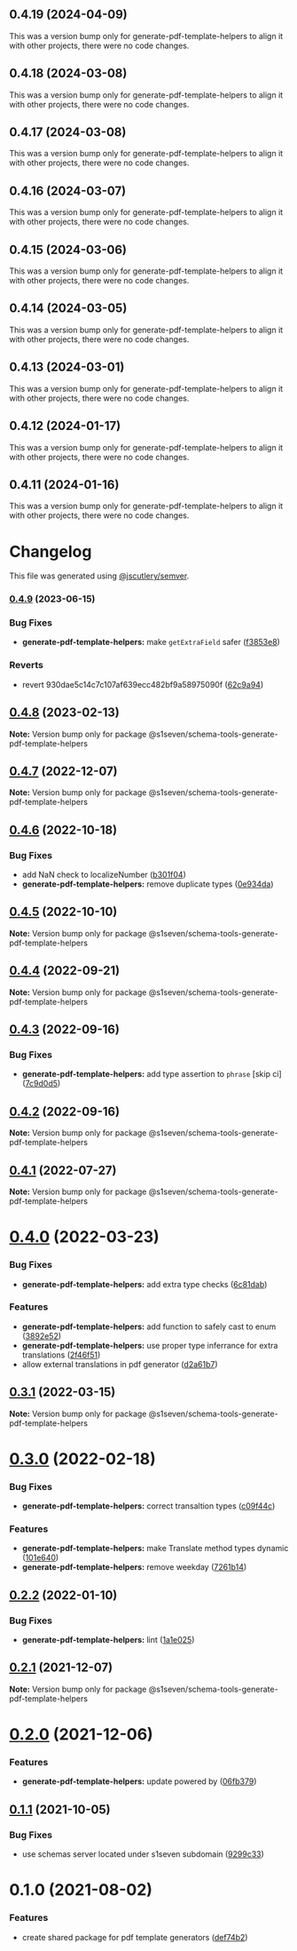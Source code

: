 ## 0.4.19 (2024-04-09)

This was a version bump only for generate-pdf-template-helpers to align it with other projects, there were no code changes.

## 0.4.18 (2024-03-08)

This was a version bump only for generate-pdf-template-helpers to align it with other projects, there were no code changes.

## 0.4.17 (2024-03-08)

This was a version bump only for generate-pdf-template-helpers to align it with other projects, there were no code changes.

## 0.4.16 (2024-03-07)

This was a version bump only for generate-pdf-template-helpers to align it with other projects, there were no code changes.

## 0.4.15 (2024-03-06)

This was a version bump only for generate-pdf-template-helpers to align it with other projects, there were no code changes.

## 0.4.14 (2024-03-05)

This was a version bump only for generate-pdf-template-helpers to align it with other projects, there were no code changes.

## 0.4.13 (2024-03-01)

This was a version bump only for generate-pdf-template-helpers to align it with other projects, there were no code changes.

## 0.4.12 (2024-01-17)

This was a version bump only for generate-pdf-template-helpers to align it with other projects, there were no code changes.

## 0.4.11 (2024-01-16)

This was a version bump only for generate-pdf-template-helpers to align it with other projects, there were no code changes.

# Changelog

This file was generated using [@jscutlery/semver](https://github.com/jscutlery/semver).

### [0.4.9](https://github.com/s1seven/schema-tools/compare/@s1seven/schema-tools-generate-pdf-template-helpers@0.4.8...@s1seven/schema-tools-generate-pdf-template-helpers@0.4.9) (2023-06-15)

### Bug Fixes

- **generate-pdf-template-helpers:** make `getExtraField` safer ([f3853e8](https://github.com/s1seven/schema-tools/commit/f3853e8afb1bddc8c123bf5a48da0112bebd071d))

### Reverts

- revert 930dae5c14c7c107af639ecc482bf9a58975090f ([62c9a94](https://github.com/s1seven/schema-tools/commit/62c9a9446d5c34d20b4a82be9a0a2eeba9319601))

## [0.4.8](https://github.com/s1seven/schema-tools/compare/@s1seven/schema-tools-generate-pdf-template-helpers@0.4.7...@s1seven/schema-tools-generate-pdf-template-helpers@0.4.8) (2023-02-13)

**Note:** Version bump only for package @s1seven/schema-tools-generate-pdf-template-helpers

## [0.4.7](https://github.com/s1seven/schema-tools/compare/@s1seven/schema-tools-generate-pdf-template-helpers@0.4.6...@s1seven/schema-tools-generate-pdf-template-helpers@0.4.7) (2022-12-07)

**Note:** Version bump only for package @s1seven/schema-tools-generate-pdf-template-helpers

## [0.4.6](https://github.com/s1seven/schema-tools/compare/@s1seven/schema-tools-generate-pdf-template-helpers@0.4.5...@s1seven/schema-tools-generate-pdf-template-helpers@0.4.6) (2022-10-18)

### Bug Fixes

- add NaN check to localizeNumber ([b301f04](https://github.com/s1seven/schema-tools/commit/b301f0472ad2c9f13aa2fd6d357d15533e6e9b1e))
- **generate-pdf-template-helpers:** remove duplicate types ([0e934da](https://github.com/s1seven/schema-tools/commit/0e934da259c704605a4b7b62faa89b74849f40c4))

## [0.4.5](https://github.com/s1seven/schema-tools/compare/@s1seven/schema-tools-generate-pdf-template-helpers@0.4.4...@s1seven/schema-tools-generate-pdf-template-helpers@0.4.5) (2022-10-10)

**Note:** Version bump only for package @s1seven/schema-tools-generate-pdf-template-helpers

## [0.4.4](https://github.com/s1seven/schema-tools/compare/@s1seven/schema-tools-generate-pdf-template-helpers@0.4.3...@s1seven/schema-tools-generate-pdf-template-helpers@0.4.4) (2022-09-21)

**Note:** Version bump only for package @s1seven/schema-tools-generate-pdf-template-helpers

## [0.4.3](https://github.com/s1seven/schema-tools/compare/@s1seven/schema-tools-generate-pdf-template-helpers@0.4.2...@s1seven/schema-tools-generate-pdf-template-helpers@0.4.3) (2022-09-16)

### Bug Fixes

- **generate-pdf-template-helpers:** add type assertion to `phrase` [skip ci] ([7c9d0d5](https://github.com/s1seven/schema-tools/commit/7c9d0d5d0ac00630c19f43c480cf321a9ad3a74a))

## [0.4.2](https://github.com/s1seven/schema-tools/compare/@s1seven/schema-tools-generate-pdf-template-helpers@0.4.1...@s1seven/schema-tools-generate-pdf-template-helpers@0.4.2) (2022-09-16)

**Note:** Version bump only for package @s1seven/schema-tools-generate-pdf-template-helpers

## [0.4.1](https://github.com/s1seven/schema-tools/compare/@s1seven/schema-tools-generate-pdf-template-helpers@0.4.0...@s1seven/schema-tools-generate-pdf-template-helpers@0.4.1) (2022-07-27)

**Note:** Version bump only for package @s1seven/schema-tools-generate-pdf-template-helpers

# [0.4.0](http://github.com/s1seven/schema-tools/compare/@s1seven/schema-tools-generate-pdf-template-helpers@0.3.1...@s1seven/schema-tools-generate-pdf-template-helpers@0.4.0) (2022-03-23)

### Bug Fixes

- **generate-pdf-template-helpers:** add extra type checks ([6c81dab](http://github.com/s1seven/schema-tools/commit/6c81dab2ffcbbec595da86f41a33ae7a08b22b78))

### Features

- **generate-pdf-template-helpers:** add function to safely cast to enum ([3892e52](http://github.com/s1seven/schema-tools/commit/3892e52ca2bf7f41cb155cd19447572f85676b9c))
- **generate-pdf-template-helpers:** use proper type inferrance for extra translations ([2f46f51](http://github.com/s1seven/schema-tools/commit/2f46f513180987e3e32cdb8d35198a1f9c651404))
- allow external translations in pdf generator ([d2a61b7](http://github.com/s1seven/schema-tools/commit/d2a61b79a08cfecfe4daabaedaa094a823e4caa8))

## [0.3.1](http://github.com/s1seven/schema-tools/compare/@s1seven/schema-tools-generate-pdf-template-helpers@0.3.0...@s1seven/schema-tools-generate-pdf-template-helpers@0.3.1) (2022-03-15)

**Note:** Version bump only for package @s1seven/schema-tools-generate-pdf-template-helpers

# [0.3.0](http://github.com/s1seven/schema-tools/compare/@s1seven/schema-tools-generate-pdf-template-helpers@0.2.2...@s1seven/schema-tools-generate-pdf-template-helpers@0.3.0) (2022-02-18)

### Bug Fixes

- **generate-pdf-template-helpers:** correct transaltion types ([c09f44c](http://github.com/s1seven/schema-tools/commit/c09f44cd6361d23734b1742271739f90fd99e53b))

### Features

- **generate-pdf-template-helpers:** make Translate method types dynamic ([101e640](http://github.com/s1seven/schema-tools/commit/101e64095008ad2717c9d0ec1bb9e17e2190b5ca))
- **generate-pdf-template-helpers:** remove weekday ([7261b14](http://github.com/s1seven/schema-tools/commit/7261b1476b836977b2604515da01b90cd1dac5ff))

## [0.2.2](http://github.com/s1seven/schema-tools/compare/@s1seven/schema-tools-generate-pdf-template-helpers@0.2.1...@s1seven/schema-tools-generate-pdf-template-helpers@0.2.2) (2022-01-10)

### Bug Fixes

- **generate-pdf-template-helpers:** lint ([1a1e025](http://github.com/s1seven/schema-tools/commit/1a1e025e90e48d399484e4b33f7b9a07ee0dcc32))

## [0.2.1](http://github.com/s1seven/schema-tools/compare/@s1seven/schema-tools-generate-pdf-template-helpers@0.2.0...@s1seven/schema-tools-generate-pdf-template-helpers@0.2.1) (2021-12-07)

**Note:** Version bump only for package @s1seven/schema-tools-generate-pdf-template-helpers

# [0.2.0](http://github.com/s1seven/schema-tools/compare/@s1seven/schema-tools-generate-pdf-template-helpers@0.1.1...@s1seven/schema-tools-generate-pdf-template-helpers@0.2.0) (2021-12-06)

### Features

- **generate-pdf-template-helpers:** update powered by ([06fb379](http://github.com/s1seven/schema-tools/commit/06fb3794990538dd8e6a9c4e12878825e7dcb3ce))

## [0.1.1](http://github.com/s1seven/schema-tools/compare/@s1seven/schema-tools-generate-pdf-template-helpers@0.1.0...@s1seven/schema-tools-generate-pdf-template-helpers@0.1.1) (2021-10-05)

### Bug Fixes

- use schemas server located under s1seven subdomain ([9299c33](http://github.com/s1seven/schema-tools/commit/9299c33ecbe2bc414ec76b893f4c222ace6305e0))

# 0.1.0 (2021-08-02)

### Features

- create shared package for pdf template generators ([def74b2](http://github.com/s1seven/schema-tools/commit/def74b27918b34f2b5592ff94c6d63fd37c07a4c))

